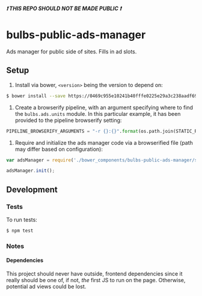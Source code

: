 <strong><i>:exclamation: THIS REPO SHOULD NOT BE MADE PUBLIC :exclamation:</i></strong>

# bulbs-public-ads-manager
Ads manager for public side of sites. Fills in ad slots.

## Setup

1. Install via bower, ```<version>``` being the version to depend on:
  ```bash
  $ bower install --save https://0469c955e10241b40fffe0225e29a3c238aadf69:x-oauth-basic@github.com/theonion/bulbs-public-ads-manager.git\#\<version>
  ```

1. Create a browserify pipeline, with an argument specifying where to find the
    ```bulbs.ads.units``` module. In this particular example, it has been
    provided to the pipeline browserify setting:

  ```python
  PIPELINE_BROWSERIFY_ARGUMENTS = "-r {}:{}".format(os.path.join(STATIC_ROOT, "adUnits.js"), "bulbs.ads.units")
  ```

1. Require and initialize the ads manager code via a browserified file (path may differ
  based on configuration):

  ```javascript
  var adsManager = require('./bower_components/bulbs-public-ads-manager/src/manager');

  adsManager.init();
  ```

## Development

### Tests
To run tests:
```bash
$ npm test
```

### Notes
#### Dependencies
This project should never have outside, frontend dependencies since it really should be one of, if not, _the_ first JS to run on the page. Otherwise, potential ad views could be lost.

